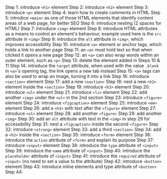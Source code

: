 Step 1: introduce `<h1>` element
Step 2: introduce `<h2>` element
Step 3: introduce `<p>` element
Step 4: learn how to create comments in HTML
Step 5: introdice `<main>` as one of those HTML elements that identify content
        areas of a web page, for better SEO
Step 6: introduce nesting (2 spaces for HTML)
Step 7: introduce `<img>` element
Step 8: introduce HTML attributes as a means to control an element's behaviour,
        example used here is the `src` attribute in `<img>`
Step 9: introduce the `alt` attribute in `<img>`, which improves accessibility
Step 10: introduce `<a>` element or anchor tags, which holds a link to another
         page
Step 11: an `<a>` must hold text so that when clicked it opens a new
         page
Step 12: an `<a>` can also wrap words within an outer element, such as `<p>`
Step 13: delete the element added in Steps 10 & 11
Step 14: introduce the `target` attribute, when used with the value `_blank` in
         `<a>`'s opening tag, the link opens a new tab instead
Step 15: `<a>` tags can also be used to wrap an image, turning it into a link
Step 16: introduce `<section>` element
Step 17: add a new `<section>`
Step 18: nest a new `<h2>` element inside the `<section>`
Step 19: introduce `<h3>` element
Step 20: introduce `<ul>` element
Step 21: introduce `<li>` element
Step 22: add another `<img>` under the `<ul>` in the 2nd section
Step 23: introduce `<figure>` element
Step 24: introduce `<figcaption>` element
Step 25: introduce `<em>` element
Step 26: add a `<h3>` with text after the `<figure>` element
Step 27: introduce `<ol>` element
Step 28: add another `<figure>`
Step 29: add another `<img>`
Step 30: add an `alt` attribute with text in the `<img>` in step 29 for
         accessibility
Step 31: nest a `<figcaption>` inside the second `<figure>`
Step 32: introduce `<strong>` element
Step 33: add a third `<section>`
Step 34: add a `<h2>` inside the `<section>`
Step 35: introduce `<form>` element
Step 36: introduce the `action` attribute of `<form>` and explain its purpose
Step 37: introduce `<input>` element
Step 38: introduce the `type` attribute of `<input>`
Step 39: introduce the `name` attribute of `<input>`
Step 40: introduce the `placeholder` attribute of `<input>`
Step 41: introduce the `required` attribute of `<input>` (no need to set a
         value to the attribute)
Step 42: introduce `<button>` element
Step 43: introduce inline elements and type attribute of `<button>`
Step 44: 